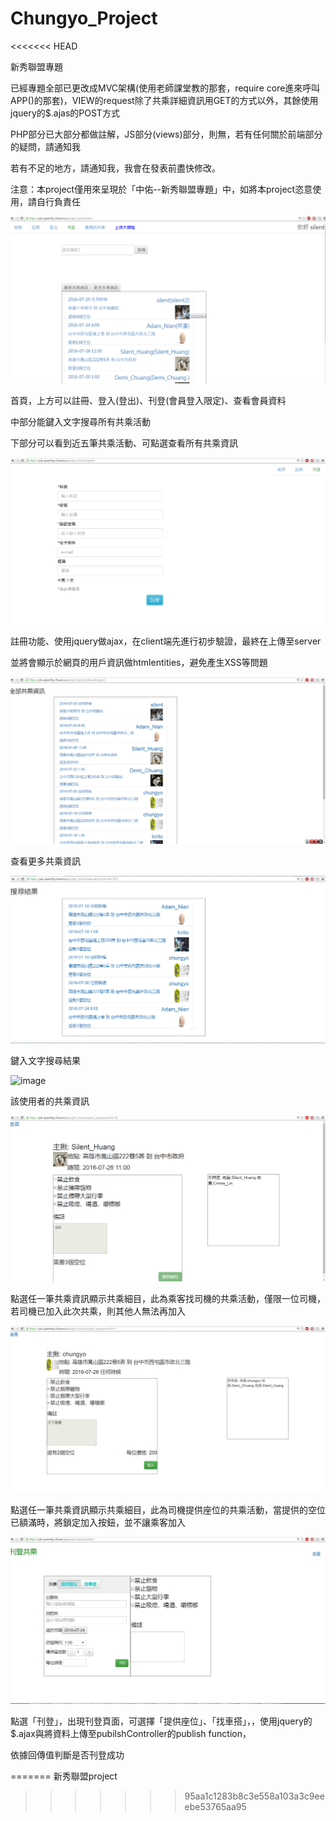 # Chungyo_Project
<<<<<<< HEAD

新秀聯盟專題

已經專題全部已更改成MVC架構(使用老師課堂教的那套，require core進來呼叫APP()的那套)，VIEW的request除了共乘詳細資訊用GET的方式以外，其餘使用jquery的$.ajas的POST方式

PHP部分已大部分都做註解，JS部分(views)部分，則無，若有任何關於前端部分的疑問，請通知我

若有不足的地方，請通知我，我會在發表前盡快修改。








注意：本project僅用來呈現於「中佑--新秀聯盟專題」中，如將本project恣意使用，請自行負責任





![image](https://github.com/silent6910/Chungyo_Project/raw/master/images/index.png)


首頁，上方可以註冊、登入(登出)、刊登(會員登入限定)、查看會員資料

中部分能鍵入文字搜尋所有共乘活動

下部分可以看到近五筆共乘活動、可點選查看所有共乘資訊


![image](https://github.com/silent6910/Chungyo_Project/raw/master/images/register.png)


註冊功能、使用jquery做ajax，在client端先進行初步驗證，最終在上傳至server

並將會顯示於網頁的用戶資訊做htmlentities，避免產生XSS等問題




![image](https://github.com/silent6910/Chungyo_Project/raw/master/images/allcarpool.png)


查看更多共乘資訊



![image](https://github.com/silent6910/Chungyo_Project/raw/master/images/search.png)


鍵入文字搜尋結果

![image](https://github.com/silent6910/Chungyo_Project/raw/master/images/member.png)

該使用者的共乘資訊


![image](https://github.com/silent6910/Chungyo_Project/raw/master/images/mycarpool_passeng.png)



點選任一筆共乘資訊顯示共乘細目，此為乘客找司機的共乘活動，僅限一位司機，若司機已加入此次共乘，則其他人無法再加入

![image](https://github.com/silent6910/Chungyo_Project/raw/master/images/mycarpool_driver.png)


點選任一筆共乘資訊顯示共乘細目，此為司機提供座位的共乘活動，當提供的空位已額滿時，將鎖定加入按鈕，並不讓乘客加入

![image](https://github.com/silent6910/Chungyo_Project/raw/master/images/publish.png)


點選「刊登」，出現刊登頁面，可選擇「提供座位」、「找車搭」，，使用jquery的$.ajax與將資料上傳至pubilshController的publish function，

依據回傳值判斷是否刊登成功











=======
新秀聯盟project
>>>>>>> 95aa1c1283b8c3e558a103a3c9eeebe53765aa95
